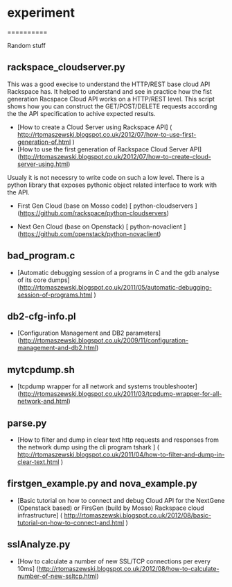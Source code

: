 # experiment
==========

Random stuff

## rackspace_cloudserver.py

This was a good execise to understand the HTTP/REST base cloud API Rackspace has. It helped to understand and see in practice how the fist generation Racspace Cloud API works on a HTTP/REST level. This script shows how you can construct the GET/POST/DELETE requests according the the API specification to achive expected results.

 * [How to create a Cloud Server using Rackspace API]  ( http://rtomaszewski.blogspot.co.uk/2012/07/how-to-use-first-generation-of.html )
 * [How to use the first generation of Rackspace Cloud Server API] (http://rtomaszewski.blogspot.co.uk/2012/07/how-to-create-cloud-server-using.html)

Usualy it is not necessry to write code on such a low level. There is a python library that exposes pythonic object related interface to work with the API.
  * First Gen Cloud (base on Mosso code)
  [ python-cloudservers ] (https://github.com/rackspace/python-cloudservers)
  
  * Next Gen Cloud (base on Openstack)
  [ python-novaclient ] (https://github.com/openstack/python-novaclient)

## bad_program.c
  * [Automatic debugging session of a programs in C and the gdb analyse of its core dumps] (http://rtomaszewski.blogspot.co.uk/2011/05/automatic-debugging-session-of-programs.html )

## db2-cfg-info.pl
 * [Configuration Management and DB2 parameters] (http://rtomaszewski.blogspot.co.uk/2009/11/configuration-management-and-db2.html)

## mytcpdump.sh
 * [tcpdump wrapper for all network and systems troubleshooter] (http://rtomaszewski.blogspot.co.uk/2011/03/tcpdump-wrapper-for-all-network-and.html)

## parse.py
 * [How to filter and dump in clear text http requests and responses from the network dump using the cli program tshark ] ( http://rtomaszewski.blogspot.co.uk/2011/04/how-to-filter-and-dump-in-clear-text.html )

## firstgen_example.py and nova_example.py
 * [Basic tutorial on how to connect and debug Cloud API for the NextGene (Openstack based) or FirsGen (build by Mosso) Rackspace cloud infrastructure] ( http://rtomaszewski.blogspot.co.uk/2012/08/basic-tutorial-on-how-to-connect-and.html )

## sslAnalyze.py
 * [How to calculate a number of new SSL/TCP connections per every 10ms] (http://rtomaszewski.blogspot.co.uk/2012/08/how-to-calculate-number-of-new-ssltcp.html)